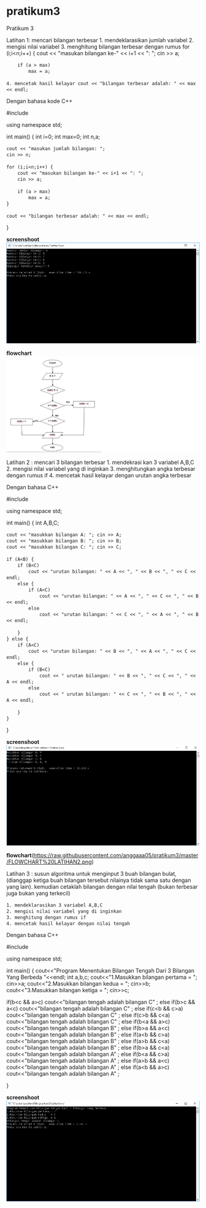 # pratikum3

Pratikum 3

Latihan  1: mencari bilangan terbesar
	1. mendeklarasikan jumlah variabel
	2. mengisi nilai variabel
	3. menghitung bilangan terbesar dengan rumus 
		for (i;i<n;i++) {
        cout << "masukan bilangan ke-" << i+1 << ": ";
        cin >> a;

        if (a > max)
            max = a;

	4. mencetak hasil kelayar cout << "bilangan terbesar adalah: " << max << endl;

Dengan bahasa kode C++

#include <iostream>

using namespace std;

int main() {
    int i=0;
    int max=0;
    int n,a;

    cout << "masukan jumlah bilangan: ";
    cin >> n;

    for (i;i<n;i++) {
        cout << "masukan bilangan ke-" << i+1 << ": ";
        cin >> a;

        if (a > max)
            max = a;
    }

    cout << "bilangan terbesar adalah: " << max << endl;
}

**screenshoot**
![screenshoot](https://raw.githubusercontent.com/anggaaa05/pratikum3/master/SS%20LATIHAN%201.png)

**flowchart**
![flowchart](https://raw.githubusercontent.com/anggaaa05/pratikum3/master/flowchart%20latihan1.jpg)

Latihan 2 : mencari 3 bilangan terbesar
	1. mendekrasi kan 3 variabel A,B,C
	2. mengisi nilai variabel yang di inginkan
	3. menghitungkan angka terbesar dengan rumus if
	4. mencetak hasil kelayar dengan urutan angka terbesar

Dengan bahasa C++

#include<iostream>

using namespace std;

int main() {
    int A,B,C;

    cout << "masukkan bilangan A: "; cin >> A;
    cout << "masukkan bilangan B: "; cin >> B;
    cout << "masukkan bilangan C: "; cin >> C;

    if (A<B) {
        if (B<C)
            cout << "urutan bilangan: " << A << ", " << B << ", " << C << endl;
        else {
            if (A<C)
                cout << "urutan bilangan: " << A << ", " << C << ", " << B << endl;
            else
                cout << "urutan bilangan: " << C << ", " << A << ", " << B << endl;

        }
    } else {
        if (A<C)
            cout << "urutan bilangan: " << B << ", " << A << ", " << C << endl;
        else {
            if (B<C)
                cout << " urutan bilangan: " << B << ", " << C << ", " << A << endl;
            else
                cout << " urutan bilangan: " << C << ", " << B << ", " << A << endl;

        }
    }
}

**screenshoot**
![screenshoot](https://raw.githubusercontent.com/anggaaa05/pratikum3/master/SS%20LATIHAN%202.png)

**flowchart**(https://raw.githubusercontent.com/anggaaa05/pratikum3/master/FLOWCHART%20LATIHAN2.png)

Latihan 3 : susun algoritma untuk menginput 3 buah bilangan bulat, (dianggap ketiga buah bilangan tersebut nilainya tidak sama satu dengan yang lain). kemudian cetaklah bilangan dengan nilai tengah (bukan terbesar juga bukan yang terkecil)
 
	1. mendeklarasikan 3 variabel A,B,C
	2. mengisi nilai variabel yang di inginkan
	3. menghitung dengan rumus if
	4. mencetak hasil kelayar dengan nilai tengah

Dengan bahasa C++

 #include<iostream>

using namespace std;

int main() {
  cout<<"Program Menentukan Bilangan Tengah Dari 3 Bilangan Yang Berbeda "<<endl;
  int a,b,c;
  cout<<"1.Masukkan bilangan pertama = ";
  cin>>a;
  cout<<"2.Masukkan bilangan kedua   = ";
  cin>>b;
  cout<<"3.Masukkan bilangan ketiga  = ";
  cin>>c;

  if(b<c && a>c)
  cout<<"bilangan tengah adalah bilangan C"     ;
  else if(b>c && a<c)
  cout<<"bilangan tengah adalah bilangan C"     ;
  else if(c<b && c>a)
  cout<<"bilangan tengah adalah bilangan C"     ;
  else if(c>b && c<a)
  cout<<"bilangan tengah adalah bilangan C"     ;
  else if(b<a && a>c)
  cout<<"bilangan tengah adalah bilangan B"     ;
  else if(b>a && a<c)
  cout<<"bilangan tengah adalah bilangan B"     ;
  else if(a<b && c>a)
  cout<<"bilangan tengah adalah bilangan B"     ;
  else if(a>b && c<a)
  cout<<"bilangan tengah adalah bilangan B"     ;
  else if(b>a && c<a)
  cout<<"bilangan tengah adalah bilangan A"     ;
  else if(b<a && c>a)
  cout<<"bilangan tengah adalah bilangan A"     ;
  else if(a>b && a<c)
  cout<<"bilangan tengah adalah bilangan A"     ;
  else if(a<b && a>c)
  cout<<"bilangan tengah adalah bilangan A"     ;

 }

**screenshoot**
![screenshoot](https://raw.githubusercontent.com/anggaaa05/pratikum3/master/SS%20latihan3.png)
